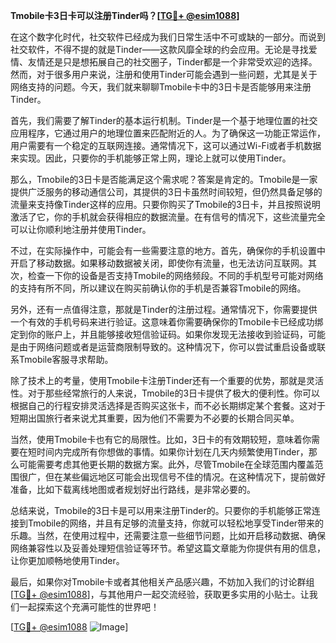 **Tmobile卡3日卡可以注册Tinder吗？[[TG💪+ @esim1088](https://t.me/s/esim1088)]**

在这个数字化时代，社交软件已经成为我们日常生活中不可或缺的一部分。而说到社交软件，不得不提的就是Tinder——这款风靡全球的约会应用。无论是寻找爱情、友情还是只是想拓展自己的社交圈子，Tinder都是一个非常受欢迎的选择。然而，对于很多用户来说，注册和使用Tinder可能会遇到一些问题，尤其是关于网络支持的问题。今天，我们就来聊聊Tmobile卡中的3日卡是否能够用来注册Tinder。

首先，我们需要了解Tinder的基本运行机制。Tinder是一个基于地理位置的社交应用程序，它通过用户的地理位置来匹配附近的人。为了确保这一功能正常运作，用户需要有一个稳定的互联网连接。通常情况下，这可以通过Wi-Fi或者手机数据来实现。因此，只要你的手机能够正常上网，理论上就可以使用Tinder。

那么，Tmobile的3日卡是否能满足这个需求呢？答案是肯定的。Tmobile是一家提供广泛服务的移动通信公司，其提供的3日卡虽然时间较短，但仍然具备足够的流量来支持像Tinder这样的应用。只要你购买了Tmobile的3日卡，并且按照说明激活了它，你的手机就会获得相应的数据流量。在有信号的情况下，这些流量完全可以让你顺利地注册并使用Tinder。

不过，在实际操作中，可能会有一些需要注意的地方。首先，确保你的手机设置中开启了移动数据。如果移动数据被关闭，即使你有流量，也无法访问互联网。其次，检查一下你的设备是否支持Tmobile的网络频段。不同的手机型号可能对网络的支持有所不同，所以建议在购买前确认你的手机是否兼容Tmobile的网络。

另外，还有一点值得注意，那就是Tinder的注册过程。通常情况下，你需要提供一个有效的手机号码来进行验证。这意味着你需要确保你的Tmobile卡已经成功绑定到你的账户上，并且能够接收短信验证码。如果你发现无法接收到验证码，可能是由于网络问题或者是运营商限制导致的。这种情况下，你可以尝试重启设备或联系Tmobile客服寻求帮助。

除了技术上的考量，使用Tmobile卡注册Tinder还有一个重要的优势，那就是灵活性。对于那些经常旅行的人来说，Tmobile的3日卡提供了极大的便利性。你可以根据自己的行程安排灵活选择是否购买这张卡，而不必长期绑定某个套餐。这对于短期出国旅行者来说尤其重要，因为他们不需要为不必要的长期合同买单。

当然，使用Tmobile卡也有它的局限性。比如，3日卡的有效期较短，意味着你需要在短时间内完成所有你想做的事情。如果你计划在几天内频繁使用Tinder，那么可能需要考虑其他更长期的数据方案。此外，尽管Tmobile在全球范围内覆盖范围很广，但在某些偏远地区可能会出现信号不佳的情况。在这种情况下，提前做好准备，比如下载离线地图或者规划好出行路线，是非常必要的。

总结来说，Tmobile的3日卡是可以用来注册Tinder的。只要你的手机能够正常连接到Tmobile的网络，并且有足够的流量支持，你就可以轻松地享受Tinder带来的乐趣。当然，在使用过程中，还需要注意一些细节问题，比如开启移动数据、确保网络兼容性以及妥善处理短信验证等环节。希望这篇文章能为你提供有用的信息，让你更加顺畅地使用Tinder。

最后，如果你对Tmobile卡或者其他相关产品感兴趣，不妨加入我们的讨论群组[[TG💪+ @esim1088](https://t.me/s/esim1088)]，与其他用户一起交流经验，获取更多实用的小贴士。让我们一起探索这个充满可能性的世界吧！

[[TG💪+ @esim1088](https://t.me/s/esim1088) ![Image](https://i.postimg.cc/4NQfJmqS/Snipaste-2025-05-13-00-14-12.png)]